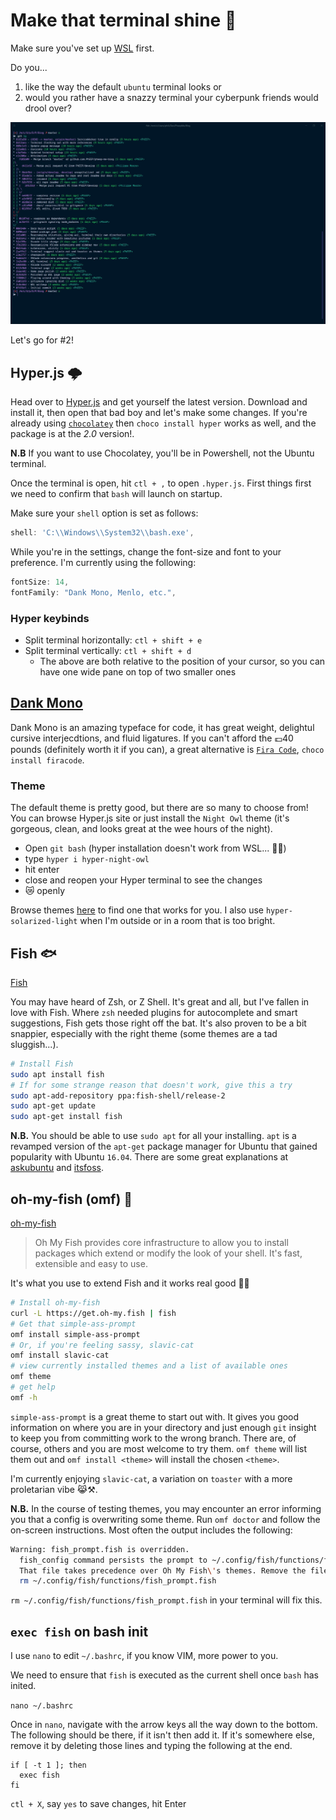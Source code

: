 # Make that terminal shine 🌟

Make sure you've set up [WSL](/WSL) first.

Do you...

1.  like the way the default `ubuntu` terminal looks or
2.  would you rather have a snazzy terminal your cyberpunk friends would drool over?

![Vaporwave Terminal 🌆](/docs/.vuepress/public/git_lg_terminal.jpg)

Let's go for #2!

## Hyper.js 🌩

Head over to [Hyper.js](https://hyper.is/#installation) and get yourself the latest version. Download and install it, then open that bad boy and let's make some changes. If you're already using [`chocolatey`](https://chocolatey.org/install) then `choco install hyper` works as well, and the package is at the _2.0_ version!.

**N.B** If you want to use Chocolatey, you'll be in Powershell, not the Ubuntu terminal.

Once the terminal is open, hit `ctl + ,` to open `.hyper.js`. First things first we need to confirm that `bash` will launch on startup.

Make sure your `shell` option is set as follows:

```js
shell: 'C:\\Windows\\System32\\bash.exe',
```

While you're in the settings, change the font-size and font to your preference. I'm currently using the following:

```js
fontSize: 14,
fontFamily: "Dank Mono, Menlo, etc.",
```

### Hyper keybinds

- Split terminal horizontally: `ctl + shift + e`
- Split terminal vertically: `ctl + shift + d`
  - The above are both relative to the position of your cursor, so you can have one wide pane on top of two smaller ones

## [Dank Mono](https://dank.sh)

Dank Mono is an amazing typeface for code, it has great weight, delightul cursive interjecdtions, and fluid ligatures. If you can't afford the 💷40 pounds (definitely worth it if you can), a great alternative is [`Fira Code`](https://github.com/tonsky/FiraCode), `choco install firacode`.

### Theme

The default theme is pretty good, but there are so many to choose from! You can browse Hyper.js site or just install the `Night Owl` theme (it's gorgeous, clean, and looks great at the wee hours of the night).

- Open `git bash` (hyper installation doesn't work from WSL... 🤷‍♂)
- type `hyper i hyper-night-owl`
- hit enter
- close and reopen your Hyper terminal to see the changes
- 😿 openly

Browse themes [here](https://hyper.is/themes) to find one that works for you. I also use `hyper-solarized-light` when I'm outside or in a room that is too bright.

## Fish 🐟

[Fish](https://github.com/fish-shell/fish-shell)

You may have heard of Zsh, or Z Shell. It's great and all, but I've fallen in love with Fish. Where `zsh` needed plugins for autocomplete and smart suggestions, Fish gets those right off the bat. It's also proven to be a bit snappier, especially with the right theme (some themes are a tad sluggish...).

```bash
# Install Fish
sudo apt install fish
# If for some strange reason that doesn't work, give this a try
sudo apt-add-repository ppa:fish-shell/release-2
sudo apt-get update
sudo apt-get install fish
```

**N.B.** You should be able to use `sudo apt` for all your installing. `apt` is a revamped version of the `apt-get` package manager for Ubuntu that gained popularity with Ubuntu `16.04`. There are some great explanations at [askubuntu](https://askubuntu.com/questions/445384/what-is-the-difference-between-apt-and-apt-get) and [itsfoss](https://itsfoss.com/apt-vs-apt-get-difference/).

## oh-my-fish (omf) 🍥

[oh-my-fish](https://github.com/oh-my-fish/oh-my-fish)

> Oh My Fish provides core infrastructure to allow you to install packages which extend or modify the look of your shell. It's fast, extensible and easy to use.

It's what you use to extend Fish and it works real good 🤷‍♂

```bash
# Install oh-my-fish
curl -L https://get.oh-my.fish | fish
# Get that simple-ass-prompt
omf install simple-ass-prompt
# Or, if you're feeling sassy, slavic-cat
omf install slavic-cat
# view currently installed themes and a list of available ones
omf theme
# get help
omf -h
```

`simple-ass-prompt` is a great theme to start out with. It gives you good information on where you are in your directory and just enough `git` insight to keep you from committing work to the wrong branch. There are, of course, others and you are most welcome to try them. `omf theme` will list them out and `omf install <theme>` will install the chosen `<theme>`.

I'm currently enjoying `slavic-cat`, a variation on `toaster` with a more proletarian vibe 😹⚒.

**N.B.** In the course of testing themes, you may encounter an error informing you that a config is overwriting some theme. Run `omf doctor` and follow the on-screen instructions. Most often the output includes the following:

```bash
Warning: fish_prompt.fish is overridden.
  fish_config command persists the prompt to ~/.config/fish/functions/fish_prompt.fish
  That file takes precedence over Oh My Fish\'s themes. Remove the file to fix it:
  rm ~/.config/fish/functions/fish_prompt.fish
```

`rm ~/.config/fish/functions/fish_prompt.fish` in your terminal will fix this.

## `exec fish` on bash init

I use `nano` to edit `~/.bashrc`, if you know VIM, more power to you.

We need to ensure that `fish` is executed as the current shell once `bash` has inited.

`nano ~/.bashrc`

Once in `nano`, navigate with the arrow keys all the way down to the bottom. The following should be there, if it isn't then add it. If it's somewhere else, remove it by deleting those lines and typing the following at the end.

```config
if [ -t 1 ]; then
  exec fish
fi
```

`ctl + X`, say `yes` to save changes, hit Enter
